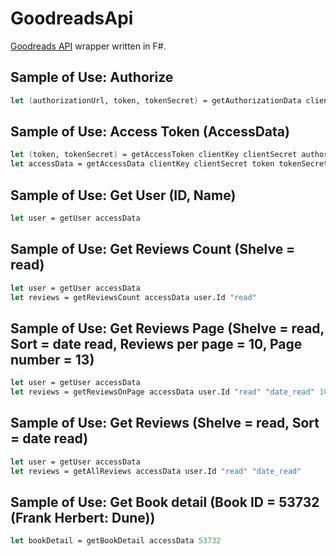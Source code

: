 # GoodreadsApi
[Goodreads API](https://www.goodreads.com/api) wrapper written in F#.

## Sample of Use: Authorize
```fsharp
let (authorizationUrl, token, tokenSecret) = getAuthorizationData clientKey clientSecret clientSideUrl
```

## Sample of Use: Access Token (AccessData)
```fsharp
let (token, tokenSecret) = getAccessToken clientKey clientSecret authorizationToken authorizationTokenSecret
let accessData = getAccessData clientKey clientSecret token tokenSecret
```

## Sample of Use: Get User (ID, Name)
```fsharp
let user = getUser accessData
```

## Sample of Use: Get Reviews Count (Shelve = read)
```fsharp
let user = getUser accessData
let reviews = getReviewsCount accessData user.Id "read"
```

## Sample of Use: Get Reviews Page (Shelve = read, Sort = date read, Reviews per page = 10, Page number  = 13)
```fsharp
let user = getUser accessData
let reviews = getReviewsOnPage accessData user.Id "read" "date_read" 10 13
```

## Sample of Use: Get Reviews (Shelve = read, Sort = date read)
```fsharp
let user = getUser accessData
let reviews = getAllReviews accessData user.Id "read" "date_read"
```

## Sample of Use: Get Book detail (Book ID = 53732 (Frank Herbert: Dune))
```fsharp
let bookDetail = getBookDetail accessData 53732
```

